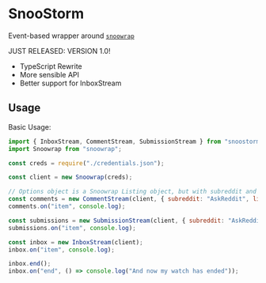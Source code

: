 # SnooStorm

Event-based wrapper around [`snoowrap`](https://npm.im/snoowrap)

JUST RELEASED: VERSION 1.0!

- TypeScript Rewrite
- More sensible API
- Better support for InboxStream

## Usage

Basic Usage:

```javascript
import { InboxStream, CommentStream, SubmissionStream } from "snoostorm";
import Snoowrap from "snoowrap";

const creds = require("./credentials.json");

const client = new Snoowrap(creds);

// Options object is a Snoowrap Listing object, but with subreddit and pollTime options
const comments = new CommentStream(client, { subreddit: "AskReddit", limit: 10, pollTime: 2000 });
comments.on("item", console.log);

const submissions = new SubmissionStream(client, { subreddit: "AskReddit", limit: 10, pollTime: 2000 });
submissions.on("item", console.log);

const inbox = new InboxStream(client);
inbox.on("item", console.log);

inbox.end();
inbox.on("end", () => console.log("And now my watch has ended"));
```
